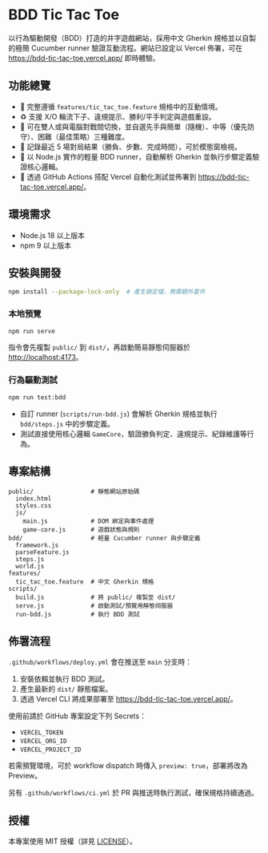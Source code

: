 # BDD Tic Tac Toe

以行為驅動開發（BDD）打造的井字遊戲網站，採用中文 Gherkin 規格並以自製的極簡 Cucumber runner 驗證互動流程。網站已設定以 Vercel 佈署，可在 <https://bdd-tic-tac-toe.vercel.app/> 即時體驗。

## 功能總覽

- 🎯 完整遵循 `features/tic_tac_toe.feature` 規格中的互動情境。
- ♻️ 支援 X/O 輪流下子、違規提示、勝利/平手判定與遊戲重設。
- 🤖 可在雙人或與電腦對戰間切換，並自選先手與簡單（隨機）、中等（優先防守）、困難（最佳策略）三種難度。
- 🧠 記錄最近 5 場對局結果（勝負、步數、完成時間），可於模態窗檢視。
- 🧪 以 Node.js 實作的輕量 BDD runner，自動解析 Gherkin 並執行步驟定義驗證核心邏輯。
- 🚀 透過 GitHub Actions 搭配 Vercel 自動化測試並佈署到 <https://bdd-tic-tac-toe.vercel.app/>。

## 環境需求

- Node.js 18 以上版本
- npm 9 以上版本

## 安裝與開發

```bash
npm install --package-lock-only  # 產生鎖定檔，無需額外套件
```

### 本地預覽

```bash
npm run serve
```

指令會先複製 `public/` 到 `dist/`，再啟動簡易靜態伺服器於 <http://localhost:4173>。

### 行為驅動測試

```bash
npm run test:bdd
```

- 自訂 runner (`scripts/run-bdd.js`) 會解析 Gherkin 規格並執行 `bdd/steps.js` 中的步驟定義。
- 測試直接使用核心邏輯 `GameCore`，驗證勝負判定、違規提示、紀錄維護等行為。

## 專案結構

```
public/                # 靜態網站原始碼
  index.html
  styles.css
  js/
    main.js            # DOM 綁定與事件處理
    game-core.js       # 遊戲狀態與規則
bdd/                   # 輕量 Cucumber runner 與步驟定義
  framework.js
  parseFeature.js
  steps.js
  world.js
features/
  tic_tac_toe.feature  # 中文 Gherkin 規格
scripts/
  build.js             # 將 public/ 複製至 dist/
  serve.js             # 啟動測試/預覽用靜態伺服器
  run-bdd.js           # 執行 BDD 測試
```

## 佈署流程

`.github/workflows/deploy.yml` 會在推送至 `main` 分支時：

1. 安裝依賴並執行 BDD 測試。
2. 產生最新的 `dist/` 靜態檔案。
3. 透過 Vercel CLI 將成果部署至 <https://bdd-tic-tac-toe.vercel.app/>。

使用前請於 GitHub 專案設定下列 Secrets：

- `VERCEL_TOKEN`
- `VERCEL_ORG_ID`
- `VERCEL_PROJECT_ID`

若需預覽環境，可於 workflow dispatch 時傳入 `preview: true`，部署將改為 Preview。

另有 `.github/workflows/ci.yml` 於 PR 與推送時執行測試，確保規格持續通過。

## 授權

本專案使用 MIT 授權（詳見 [LICENSE](./LICENSE)）。
